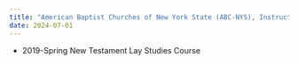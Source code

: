 ```yaml
---
title: "American Baptist Churches of New York State (ABC-NYS), Instructor"
date: 2024-07-01
---
```

- 2019-Spring New Testament Lay Studies Course